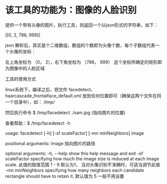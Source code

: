 # 该工具的功能为：图像的人脸识别

提供一个带有头像的图片，执行工具，则返回一个以json形式的字符串，如下：

[[0, 2, 786, 999]]

json 解析后，其实是个二维数组，数组的个数即为头像个数，每个子数组代表一个头像的坐标：

左上角坐标为 （0， 2），右下角坐标为 （786， 999）
这个坐标所确定的矩形即为图像中的人脸区域



工具的使用方式

linux系统下，编译之后，把文件 facedetect、haarcascade_frontalface_default.xml 放到任何位置即可（确保这两个文件在同一个目录中），如： /tmp/

然后执行命令 $  /tmp/facedetect  ./sam.jpg  (指向图片的位置)


查看帮助：$  /tmp/facedetect -h

usage: facedetect [-h] [-sf scaleFactor] [-mn minNeighbors] image

positional arguments:
  image             指向图片的路径

optional arguments:
  -h, --help        show this help message and exit
  -sf scaleFactor   specifying how much the image size is reduced at each
                    image scale. 此值的取值范围 1 - 9 默认为1， 当对头像识别不准确时，可适当调节此值
  -mn minNeighbors  specifying how many neighbors each candidate rectangle
                    should have to retain it. 默认值为 5 一般不用设置